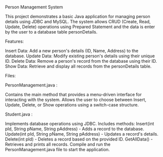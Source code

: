 Person Management System

This project demonstrates a basic Java application for managing person details using JDBC and MySQL. The system allows CRUD (Create, Read, Update, Delete) operations using Prepared Statement and the data is enter by the user to a database table personDetails.

Features:

Insert Data: Add a new person's details (ID, Name, Address) to the database.
Update Data: Modify existing person's details using their unique ID.
Delete Data: Remove a person's record from the database using their ID.
Show Data: Retrieve and display all records from the personDetails table.

Files:

PersonManagement.java : 

Contains the main method that provides a menu-driven interface for interacting with the system.
Allows the user to choose between Insert, Update, Delete, or Show operations using a switch-case structure.

Student.java : 

Implements database operations using JDBC.
Includes methods:
Insert(int pId, String pName, String pAddress) - Adds a record to the database.
Update(int pId, String pName, String pAddress) - Updates a record's details.
Delete(int pId) - Deletes a record based on the provided ID.
GetAllData() - Retrieves and prints all records.
Compile and run the PersonManagement.java file to start the application.
